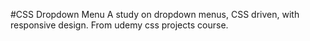#CSS Dropdown Menu
A study on dropdown menus, CSS driven, with responsive design. From udemy css projects course.